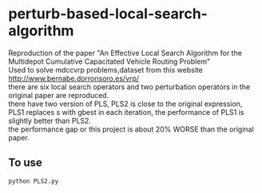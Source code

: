 # perturb-based-local-search-algorithm
Reproduction of the paper "An Effective Local Search Algorithm for the Multidepot Cumulative Capacitated Vehicle Routing Problem"  
Used to solve mdccvrp problems,dataset from this website http://www.bernabe.dorronsoro.es/vrp/  
there are six local search operators and two perturbation operators in the original paper are reproduced.  
there have two version of PLS, PLS2 is close to the original expression, PLS1 replaces s with gbest in each iteration, the performance of PLS1 is slightly better than  PLS2.  
the performance gap or this project is about 20% WORSE than the original paper.  
## To use
```
python PLS2.py
```



